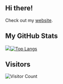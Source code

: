 ## Hi there!
Check out my  <a href="https://ric-amorim.github.io/" target="_blank">website</a>.

## My GitHub Stats
<img src="https://github-readme-stats.vercel.app/api?username=ric-amorim&show_icons=true&theme=transparent&hide_rank=true&card_width=350px&hide_title=true&border_radius=0&hide_border=true"/>[![Top Langs](https://github-readme-stats.vercel.app/api/top-langs/?username=ric-amorim&theme=transparent&layout=compact&langs_count=8&card_width=350px&hide_title=true&border_radius=0&hide_border=true)](https://github.com/anuraghazra/github-readme-stats)

## Visitors
![Visitor Count](https://profile-counter.glitch.me/ric-amorim/count.svg)
